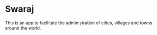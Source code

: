 # Swaraj
This is an app to facilitate the administration of cities, villages and towns around the world.
